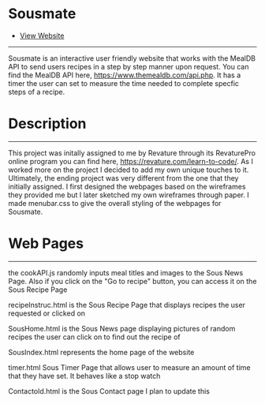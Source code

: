 # Sousmate 
* [View Website](https://axb157030.github.io/Sousmate/SousIndex.html)
---
Sousmate is an interactive user friendly website that works with the MealDB API to send users recipes in a step by step manner upon request. You can find the MealDB API here, https://www.themealdb.com/api.php. It has a timer the user can set to measure the time needed to complete specfic steps of a recipe. 

# Description
---
This project was initally assigned to me by Revature through its RevaturePro online program you can find here, https://revature.com/learn-to-code/. As I worked more on the project I decided to add my own unique touches to it. Ultimately, the ending project was very different from the one that they initially assigned. I first designed the webpages based on the wireframes they provided me but I later sketched my own wireframes through paper. I made menubar.css to give the overall styling of the webpages for Sousmate.

# Web Pages 
---

the cookAPI.js randomly inputs meal titles and images to the Sous News Page. Also if you click on the "Go to recipe"  button, you can access it on the Sous Recipe Page

recipeInstruc.html is the Sous Recipe Page that displays recipes the user requested or clicked on

SousHome.html is the Sous News page displaying pictures of random recipes the user can click on to find out the recipe of

SousIndex.html represents the home page of the website

timer.html Sous Timer Page that allows user to measure an amount of time that they have set. It behaves like a stop watch 

Contactold.html is the Sous Contact page I plan to update this
